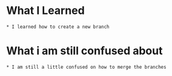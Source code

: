 # What I Learned

    * I learned how to create a new branch

# What i am still confused about

    * I am still a little confused on how to merge the branches